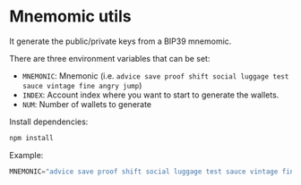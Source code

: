 # Mnemomic utils
It generate the public/private keys from a BIP39 mnemomic.

There are three environment variables that can be set:
* `MNEMONIC`: Mnemonic (i.e. `advice save proof shift social luggage test sauce vintage fine angry jump`)
* `INDEX`: Account index where you want to start to generate the wallets.
* `NUM`: Number of wallets to generate

Install dependencies:

```js
npm install
```

Example:

```js
MNEMONIC="advice save proof shift social luggage test sauce vintage fine angry jump" node index.js
```
